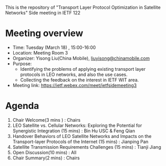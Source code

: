 This is the repository of "Transport Layer Protocol Optimization in Satellite Networks" Side meeting in IETF 122

# Meeting overview 
- Time: Tuesday (March 18) , 15:00-16:00
- Location: Meeting Room 3
- Organizer: Yisong Liu(China Mobile), liuyisong@chinamobile.com
- Purpose:
  - Identifying the problems of applying existing transport layer protocols in LEO networks, and also the use cases.
  - Collecting the feedback on the interest in IETF WIT area.
- Meeting link: https://ietf.webex.com/meet/ietfsidemeeting3

# Agenda
1. Chair Welcome(3 mins ) : Chairs
2. LEO Satellite vs. Cellular Networks: Exploring the Potential for Synergistic Integration (15 mins) : Bin Hu USC &  Feng Qian
3. Handover Behaviors of LEO Satellite Networks and Impacts on the Transport-layer Protocols of the Internet (15 mins) : Jianping Pan
4. Satellite Transmission Requirements Challenges (15 mins) : Tianji Jiang
5. Open Discussion(10 mins) : All
6. Chair Summary(2 mins) : Chairs
